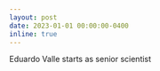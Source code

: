 ```yaml
---
layout: post
date: 2023-01-01 00:00:00-0400
inline: true
---
```


Eduardo Valle starts as senior scientist

